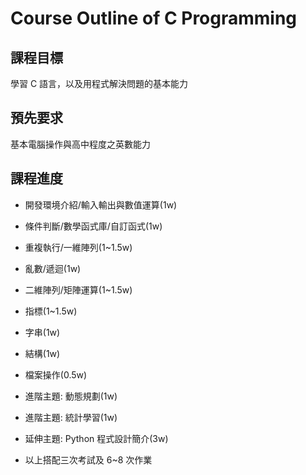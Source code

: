 # Course Outline of C Programming

## 課程目標

學習 C 語言，以及用程式解決問題的基本能力

## 預先要求

基本電腦操作與高中程度之英數能力

## 課程進度

* 開發環境介紹/輸入輸出與數值運算(1w)
* 條件判斷/數學函式庫/自訂函式(1w)
* 重複執行/一維陣列(1~1.5w)
* 亂數/遞迴(1w)
* 二維陣列/矩陣運算(1~1.5w)
* 指標(1~1.5w)
* 字串(1w)
* 結構(1w)
* 檔案操作(0.5w)
* 進階主題: 動態規劃(1w)
* 進階主題: 統計學習(1w)
* 延伸主題: Python 程式設計簡介(3w)

* 以上搭配三次考試及 6~8 次作業
